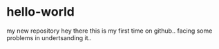 # hello-world
my new repository
hey there this is my first time on github.. facing some problems in undertsanding it.. 
